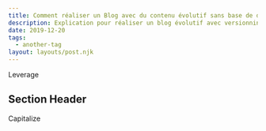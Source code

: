 ```yaml
---
title: Comment réaliser un Blog avec du contenu évolutif sans base de données.
description: Explication pour réaliser un blog évolutif avec versionning du contenu.
date: 2019-12-20
tags:
  - another-tag
layout: layouts/post.njk
---
```

Leverage 

## Section Header

Capitalize 

``` text/2-3

```
